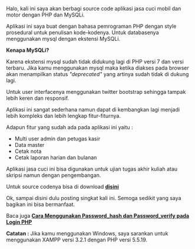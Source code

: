 <!--t Aplikasi Jasa Cuci Mobil Motor dengan PHP dan MySQLi t-->
<!--d Aplikasi sederhana jasa cuci mobil motor php mysqli. d-->
<!--tag php,mysqli,html,css,js,boostrap,source code,pemrograman tag-->
<!--image https://masrud.com/content/images/sc.png image-->

Halo, kali ini saya akan berbagi source code aplikasi jasa cuci mobil dan motor dengan PHP dan MySQLi. 

Aplikasi ini saya buat dengan bahasa pemrograman PHP dengan style prosedural untuk penulisan kode-kodenya. Untuk databasenya menggunakan mysql dengan ekstensi MySQLi.

**Kenapa MySQLi?**

Karena ekstensi mysql sudah tidak didukung lagi di PHP versi 7 dan versi terbaru. Jika kamu menggunakan mysql maka ketika diakses pada browser akan menampilkan status *"deprecated"* yang artinya sudah tidak di dukung lagi.

Untuk user interfacenya menggunakan twitter bootstrap sehingga tampak lebih keren dan responsif.

<amp-img src="https://masrud.com/content/images/20161008112856-aplikasi%20jasa%20cuci%20php%20mysqli.png"
     width="1365"
     height="613"
     layout="responsive"
     alt="aplikasi jasa cuci">
</amp-img>

Aplikasi ini sangat sederhana namun dapat di kembangkan lagi menjadi lebih kompleks dan lebih lengkap fitur-fiturnya.

Adapun fitur yang sudah ada pada aplikasi ini yaitu :

 - Multi user admin dan petugas kasir
 - Data master
 - Cetak nota
 - Cetak laporan harian dan bulanan

Aplikasi jasa cuci ini bisa digunakan untuk ujian tugas akhir kuliah atau skripsi namun dengan pengembangan.

Untuk source codenya bisa di download **<u>[disini][1]</u>**

Ok, sampai disini dulu posting singkat kali ini. Semoga sedikit yang saya bagikan ini bisa bermanfaat.

Baca juga **[Cara Menggunakan Password_hash dan Password_verify pada Login PHP][2]**

<div class="notif"><b>Catatan :</b> Jika kamu menggunakan Windows, saya sarankan untuk menggunakan XAMPP versi 3.2.1 dengan PHP versi 5.5.19.</div>

  [1]: https://goo.gl/QM23pi
  [2]: https://masrud.com/post/password-hash-password-verify